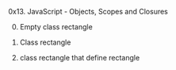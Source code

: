 0x13. JavaScript - Objects, Scopes and Closures

0. Empty class rectangle

1. Class rectangle

2. class rectangle that define rectangle